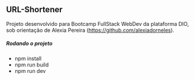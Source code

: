 <h2>URL-Shortener</h2>

Projeto desenvolvido para Bootcamp FullStack WebDev da plataforma DIO, sob orientação de Alexia Pereira (https://github.com/alexiadorneles).  

<h5>Rodando o projeto</h5>

* npm install
* npm run build
* npm run dev



​    

